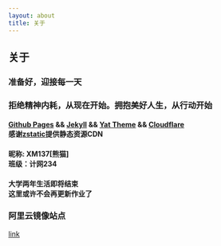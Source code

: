 ```yaml
---
layout: about
title: 关于
---
```


<h2>关于</h2>
<h3>准备好，迎接每一天</h3>

<h3>拒绝精神内耗，从现在开始。拥抱美好人生，从行动开始</h3>

#### [Github Pages][GP] && [Jekyll][JL] && [Yat Theme][YT] && [Cloudflare][CF] <br> 感谢[zstatic][zstatic]提供静态资源CDN


<h4>昵称: XM137[熊猫] <br>
班级：计网234<br>
</h4>

<h4>
大学两年生活即将结束<br>
这里或许不会再更新作业了
</h4>

<h3>阿里云镜像站点</h3>

<a href="http://101.37.34.33">link</a>

[GP]: https://pages.github.com
[JL]: https://jekyllrb.com
[YT]: https://github.com/jeffreytse/jekyll-theme-yat
[CF]: https://www.cloudflare.com
[zstatic]: https://www.zstatic.net